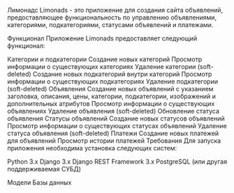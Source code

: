 Лимонадс
Limonads - это приложение для создания сайта объявлений, предоставляющее функциональность по управлению объявлениями, категориями, подкатегориями, статусами объявлений и платежами.

Функционал
Приложение Limonads предоставляет следующий функционал:

Категории и подкатегории
Создание новых категорий
Просмотр информации о существующих категориях
Удаление категории (soft-deleted)
Создание новых подкатегорий внутри категорий
Просмотр информации о существующих подкатегориях
Удаление подкатегории (soft-deleted)
Объявления
Создание новых объявлений с указанием заголовка, описания, цены, категории, подкатегории, изображений и дополнительных атрибутов
Просмотр информации о существующих объявлениях
Удаление объявления (soft-deleted)
Обновление статуса объявления
Статусы объявлений
Создание новых статусов объявлений
Просмотр информации о существующих статусах объявлений
Удаление статуса объявления (soft-deleted)
Платежи
Создание новых платежей для объявлений
Просмотр истории платежей
Требования
Для запуска приложения необходима установка следующих систем:

Python 3.x
Django 3.x
Django REST Framework 3.x
PostgreSQL (или другая поддерживаемая СУБД)

Модели Базы данных
